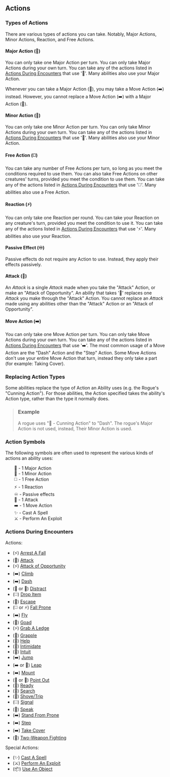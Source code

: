 ## Actions

### Types of Actions

There are various types of actions you can take. Notably, Major Actions, Minor Actions, Reaction, and Free Actions.

#### Major Action (🔷)

You can only take one Major Action per turn. You can only take Major Actions during your own turn. You can take any of the actions listed in [Actions During Encounters][ADE] that use '🔷'. Many abilities also use your Major Action.

Whenever you can take a Major Action (🔷), you may take a Move Action (➡️) instead. However, you cannot replace a Move Action (➡️) with a Major Action (🔷).

#### Minor Action (🔵)

You can only take one Minor Action per turn. You can only take Minor Actions during your own turn. You can take any of the actions listed in [Actions During Encounters][ADE] that use '🔵'. Many abilities also use your Minor Action.

#### Free Action (◻️)

You can take any number of Free Actions per turn, so long as you meet the conditions required to use them. You can also take Free Actions on other creatures' turns, provided you meet the condition to use them. You can take any of the actions listed in [Actions During Encounters][ADE] that use '◻️'. Many abilities also use a Free Action.

#### Reaction (⚡)

You can only take one Reaction per round. You can take your Reaction on any creature's turn, provided you meet the condition to use it. You can take any of the actions listed in [Actions During Encounters][ADE] that use '⚡'. Many abilities also use your Reaction.

#### Passive Effect (♾️)

Passive effects do not require any Action to use. Instead, they apply their effects passively.

#### Attack (🔺)

An *Attack* is a single *Attack* made when you take the "Attack" Action, or make an "Attack of Opportunity". An ability that takes '🔺' replaces one *Attack* you make through the "Attack" Action. You cannot replace an *Attack* made using any abilities other than the "Attack" Action or an "Attack of Opportunity".

#### Move Action (➡️)

You can only take one Move Action per turn. You can only take Move Actions during your own turn. You can take any of the actions listed in [Actions During Encounters][ADE] that use '➡️'. The most common usage of a Move Action are the "Dash" Action and the "Step" Action. Some Move Actions don't use your entire Move Action that turn, instead they only take a part (for example: Taking Cover).

### Replacing Action Types

Some abilities replace the type of Action an Ability uses (e.g. the Rogue's "Cunning Action"). For those abilities, the Action specified takes the ability's Action type, rather than the type it normally does.

> ### Example
>
> A rogue uses "🔵 - Cunning Action" to "Dash". The rogue's Major Action is not used, instead, Their Minor Action is used.

### Action Symbols

The following symbols are often used to represent the various kinds of actions an ability uses:

&emsp;&emsp;🔷 - 1 Major Action  
&emsp;&emsp;🔵 - 1 Minor Action  
&emsp;&emsp;◻️ - 1 Free Action  
&emsp;&emsp;⚡ - 1 Reaction  
&emsp;&emsp;♾️ - Passive effects  
&emsp;&emsp;🔺 - 1 Attack  
&emsp;&emsp;➡️ - 1 Move Action  
&emsp;&emsp;✨ - Cast A Spell  
&emsp;&emsp;⚔️ - Perform An Exploit  

### Actions During Encounters

Actions:
* (⚡) [Arrest A Fall][AAF]
* (🔷) [Attack][ATK]
* (⚡) [Attack of Opportunity][AOO]
* (➡️) [Climb][CLB]
* (➡️) [Dash][DSH]
* (🔷 or 🔵) [Distract][DCT]
* (◻️) [Drop Item][DIM]
* (🔷) [Escape][ESC]
* (◻️ or ⚡) [Fall Prone][FAP]
* (➡️) [Fly][FLY]
* (🔺) [Goad][GOD]
* (⚡) [Grab A Ledge][GAL]
* (🔺) [Grapple][GPL]
* (🔷) [Help][HLP]
* (🔺) [Intimidate][ITD]
* (🔷) [Intuit][INT]
* (➡️) [Jump][JMP]
* (➡️ or 🔵) [Leap][LEP]
* (➡️) [Mount][MNT]
* (🔷 or 🔵) [Point Out][POT]
* (🔷) [Ready][RDY]
* (🔷) [Search][SCH]
* (🔺) [Shove/Trip][SHP]
* (◻️) [Signal][SGL]
* (🔷) [Speak][SPK]
* (➡️) [Stand From Prone][SFP]
* (➡️) [Step][STP]
* (➡️) [Take Cover][TKC]
* (🔵) [Two-Weapon Fighting][TWF]

Special Actions:
* (✨) [Cast A Spell][CAS]
* (⚔️) [Perform An Exploit][PAE]
* (📦) [Use An Object][UAO]

<!-- links. -->

[ADE]: #actions-during-encounters

[AAF]: ./Basic%20Actions/Arrest%20A%20Fall.md
[ATK]: ./Basic%20Actions/Attack.md
[AOO]: ./Basic%20Actions/Attacks%20of%20Opportunity.md
[CLB]: ./Basic%20Actions/Climb.md
[DSH]: ./Basic%20Actions/Dash.md
[DCT]: ./Basic%20Actions/Distract.md
[DIM]: ./Basic%20Actions/Drop%20Item.md
[ESC]: ./Basic%20Actions/Escape.md
[FAP]: ./Basic%20Actions/Fall%20Prone.md
[FLY]: ./Basic%20Actions/Fly.md
[GOD]: ./Basic%20Actions/Goad.md
[GAL]: ./Basic%20Actions/Grab%20A%20Ledge.md
[GPL]: ./Basic%20Actions/Grapple.md
[HLP]: ./Basic%20Actions/Help.md
[ITD]: ./Basic%20Actions/Intimidate.md
[INT]: ./Basic%20Actions/Intuit.md
[JMP]: ./Basic%20Actions/Jump.md
[LEP]: ./Basic%20Actions/Leap.md
[MNT]: ./Basic%20Actions/Mount.md
[POT]: ./Basic%20Actions/Point%20Out.md
[RDY]: ./Basic%20Actions/Ready.md
[SCH]: ./Basic%20Actions/Search.md
[SHP]: ./Basic%20Actions/Shove%20or%20Trip.md
[SGL]: ./Basic%20Actions/Signal.md
[SPK]: ./Basic%20Actions/Speak.md
[SFP]: ./Basic%20Actions/Stand%20From%20Prone.md
[STP]: ./Basic%20Actions/Step.md
[TKC]: ./Basic%20Actions/Take%20Cover.md
[TWF]: ./Basic%20Actions/Two-Weapon%20Fighting.md

[CAS]: ./Basic%20Actions/Cast%20A%20Spell.md
[PAE]: ./Special%20Actions/Perform%20An%20Exploit.md
[UAO]: ./Special%20Actions/Use%20An%20Object.md
